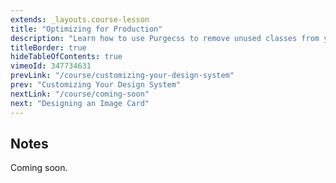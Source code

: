 ```yaml
---
extends: _layouts.course-lesson
title: "Optimizing for Production"
description: "Learn how to use Purgecss to remove unused classes from your production builds."
titleBorder: true
hideTableOfContents: true
vimeoId: 347734631
prevLink: "/course/customizing-your-design-system"
prev: "Customizing Your Design System"
nextLink: "/course/coming-soon"
next: "Designing an Image Card"
---
```


## Notes

Coming soon.

